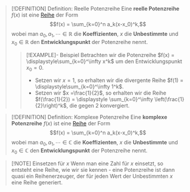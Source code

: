 > [!DEFINITION] Definition: Reelle Potenzreihe
> Eine **reelle Potenzreihe** $f(x)$ ist eine [Reihe](../Reihen/Reihe.md) der Form
> $$f(x) = \sum_{k=0}^n a_k(x-x_0)^k,$$
> wobei man $a_0, a_1, \cdots \in\mathbb{R}$ die **Koeffizienten**, $x$ die **Unbestimmte** und $x_0\in\mathbb{R}$ den **Entwicklungspunkt** der Potenzreihe nennt.
> 
> > [!EXAMPLE]- Beispiel
> > Betrachten wir die Potenzreihe $f(x) = \displaystyle\sum_{k=0}^\infty x^k$ um den Entwicklungspunkt $x_0 = 0$.
> > - Setzen wir $x= 1$, so erhalten wir die divergente Reihe $f(1) = \displaystyle\sum_{k=0}^\infty 1^k$.
> > - Setzen wir $x =\frac{1}{2}$, so erhalten wir die Reihe $f(\frac{1}{2}) = \displaystyle \sum_{k=0}^\infty \left(\frac{1}{2}\right)^k$, die gegen $2$ konvergiert.

> [!DEFINITION] Definition: Komplexe Potenzreihe
> Eine **komplexe Potenzreihe** $f(x)$ ist eine [Reihe](../Reihen/Reihe.md) der Form
> $$f(x) = \sum_{k=0}^n a_k(x-x_0)^k,$$
> wobei man $a_0, a_1, \cdots \in\mathbb{C}$ die **Koeffizienten**, $x$ die **Unbestimmte** und $x_0\in\mathbb{C}$ den **Entwicklungspunkt** der Potenzreihe nennt.


> [!NOTE] Einsetzen für $x$
> Wenn man eine Zahl für $x$ einsetzt, so entsteht eine Reihe, wie wir sie kennen - eine Potenzreihe ist dann quasi ein Reihenerzeuger, der für jeden Wert der Unbestimmten $x$ eine Reihe generiert.